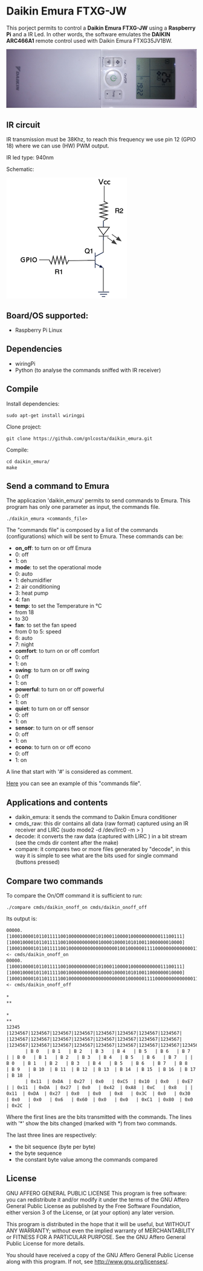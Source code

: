 # Daikin Emura FTXG-JW
This porject permits to control a **Daikin Emura FTXG-JW** using a **Raspberry Pi** and a IR Led.
In other words, the software emulates the **DAIKIN ARC466A1** remote control used with Daikin Emura FTXG35JV1BW.

![github clone url link](img/ARC466A1.png)

## IR circuit
IR transmission must be 38Khz, to reach this frequency we use pin 12 (GPIO 18) where we can use (HW) PWM output.

IR led type: 940nm

Schematic:

![IR schema](img/ir_transmit.png)

## Board/OS supported:
  - Raspberry Pi Linux

## Dependencies
  - wiringPi
  - Python (to analyse the commands sniffed with IR receiver)
  
## Compile
Install dependencies:
```
sudo apt-get install wiringpi
```
Clone project:
```
git clone https://github.com/gnlcosta/daikin_emura.git
```
Compile:
```
cd daikin_emura/
make
```

## Send a command to Emura
The applicazion 'daikin_emura' permits to send commands to Emura. This program has only one parameter as input, the commands file.
```
./daikin_emura <commands_file>
```
The "commands file" is composed by a list of the commands (configurations) which will be sent to Emura. These commands can be:
 - **on_off**: to turn on or off Emura
  - 0: off
  - 1: on
 - **mode**: to set the operational mode
  - 0: auto
  - 1: dehumidifier
  - 2: air conditioning
  - 3: heat pump
  - 4: fan
 - **temp**: to set the Temperature in °C
  - from 18
  - to 30
 - **fan**: to set the fan speed
  - from 0 to 5: speed
  - 6: auto
  - 7: night
 - **comfort**: to turn on or off comfort
  - 0: off
  - 1: on
 - **swing**: to turn on or off swing
  - 0: off
  - 1: on
 - **powerful**: to turn on or off powerful
  - 0: off
  - 1: on
 - **quiet**: to turn on or off sensor
  - 0: off
  - 1: on
 - **sensor**:  to turn on or off sensor
  - 0: off
  - 1: on
 - **econo**: to turn on or off econo
  - 0: off
  - 1: on
  
A line that start with '#' is considered as comment.

[Here](emura_params.cmd) you can see an example of this "commands file".

## Applications and contents
  - daikin_emura: it sends the command to Daikin Emura conditioner
  - cmds_raw: this dir contains all data (raw format) captured using an IR receiver and LIRC (sudo mode2 -d /dev/lirc0 -m > <file>)
  - decode: it converts the raw data (captured with LIRC ) in a bit stream (see the cmds dir content after the make)
  - compare: it compares two or more files generated by "decode", in this way it is simple to see what are the bits used for single command (buttons pressed)

## Compare two commands
To compare the On/Off command it is sufficient to run:
```
./compare cmds/daikin_onoff_on cmds/daikin_onoff_off
```
Its output is:
```
00000.[1000100001011011111001000000000010100011000010000000000011100111][1000100001011011111001000000000001000010000101010011000000010000][10001000010110111110010000000000000000001001000000111100000000000000110000000000000000000110000000000110000000000000000010000011000000010000000001110100] <- cmds/daikin_onoff_on
00000.[1000100001011011111001000000000010100011000010000000000011100111][1000100001011011111001000000000001000010000101010011000000010000][10001000010110111110010000000000000000000001000000111100000000000000110000000000000000000110000000000110000000000000000010000011000000010000000010110100] <- cmds/daikin_onoff_off
                                                                                                                                                                                   *                                                                                                       **       
                                                                                                                                                                                   *                                                                                                       **       
12345  |1234567|1234567|1234567|1234567|1234567|1234567|1234567|1234567| |1234567|1234567|1234567|1234567|1234567|1234567|1234567|1234567| |1234567|1234567|1234567|1234567|1234567|1234567|1234567|1234567|1234567|1234567|1234567|1234567|1234567|1234567|1234567|1234567|1234567|1234567|1234567|
       | B 0   | B 1   | B 2   | B 3   | B 4   | B 5   | B 6   | B 7   | | B 0   | B 1   | B 2   | B 3   | B 4   | B 5   | B 6   | B 7   | | B 0   | B 1   | B 2   | B 3   | B 4   | B 5   | B 6   | B 7   | B 8   | B 9   | B 10  | B 11  | B 12  | B 13  | B 14  | B 15  | B 16  | B 17  | B 18  |
       | 0x11  | 0xDA  | 0x27  | 0x0   | 0xC5  | 0x10  | 0x0   | 0xE7  | | 0x11  | 0xDA  | 0x27  | 0x0   | 0x42  | 0xA8  | 0xC   | 0x8   | | 0x11  | 0xDA  | 0x27  | 0x0   | 0x0   | 0x8   | 0x3C  | 0x0   | 0x30  | 0x0   | 0x0   | 0x6   | 0x60  | 0x0   | 0x0   | 0xC1  | 0x80  | 0x0   | 0x2C  |
```
Where the first lines are the bits transmitted with the commands. The lines with '*' show the bits changed (marked with *) from two commands.

The last three lines are respectively:
  - the bit sequence (byte per byte)
  - the byte sequence
  - the constant byte value among the commands compared
  
## License
GNU AFFERO GENERAL PUBLIC LICENSE
This program is free software: you can redistribute it and/or modify
it under the terms of the GNU Affero General Public License as
published by the Free Software Foundation, either version 3 of the
License, or (at your option) any later version.

This program is distributed in the hope that it will be useful,
but WITHOUT ANY WARRANTY; without even the implied warranty of
MERCHANTABILITY or FITNESS FOR A PARTICULAR PURPOSE.  See the
GNU Affero General Public License for more details.

You should have received a copy of the GNU Affero General Public License
along with this program.  If not, see <http://www.gnu.org/licenses/>.
